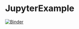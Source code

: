 # JupyterExample

[![Binder](https://mybinder.org/badge.svg)](http://mybinder.org/v2/gh/kneubert/JupyterExample/master)
